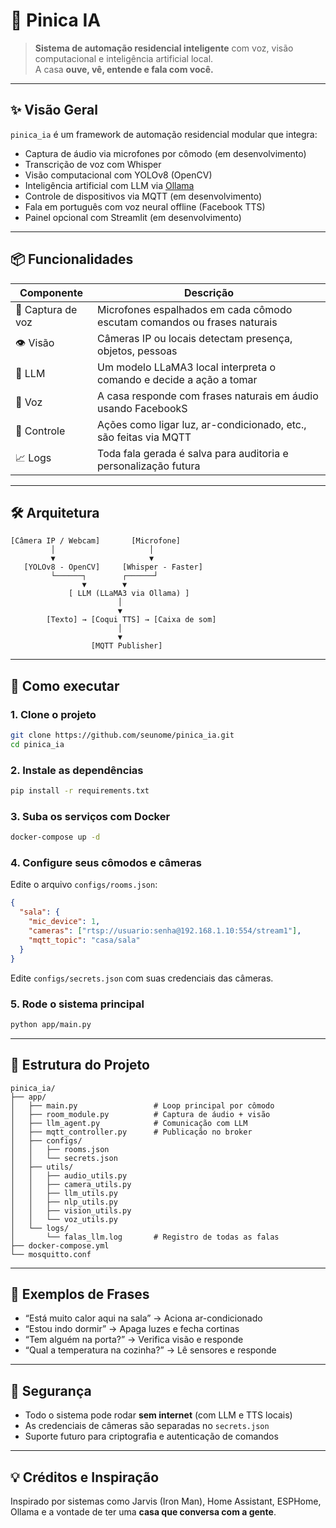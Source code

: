 # 🏡 Pinica IA

> **Sistema de automação residencial inteligente** com voz, visão computacional e inteligência artificial local.  
> A casa **ouve, vê, entende e fala com você.**

---

## ✨ Visão Geral

`pinica_ia` é um framework de automação residencial modular que integra:

- Captura de áudio via microfones por cômodo  (em desenvolvimento)
- Transcrição de voz com Whisper    
- Visão computacional com YOLOv8 (OpenCV)    
- Inteligência artificial com LLM via [Ollama](https://ollama.com)
- Controle de dispositivos via MQTT (em desenvolvimento)   
- Fala em português com voz neural offline (Facebook TTS)   
- Painel opcional com Streamlit (em desenvolvimento)

---

## 📦 Funcionalidades

| Componente        | Descrição                                                                 |
|-------------------|---------------------------------------------------------------------------|
| 🎤 Captura de voz | Microfones espalhados em cada cômodo escutam comandos ou frases naturais |
| 👁️ Visão         | Câmeras IP ou locais detectam presença, objetos, pessoas                 |
| 🧠 LLM            | Um modelo LLaMA3 local interpreta o comando e decide a ação a tomar      |
| 💬 Voz            | A casa responde com frases naturais em áudio usando FacebookS            |
| 🧭 Controle       | Ações como ligar luz, ar-condicionado, etc., são feitas via MQTT         |
| 📈 Logs           | Toda fala gerada é salva para auditoria e personalização futura          |

---

## 🛠️ Arquitetura

```
[Câmera IP / Webcam]       [Microfone]
         │                     │
         ▼                     ▼
   [YOLOv8 - OpenCV]     [Whisper - Faster]
         └──────┐        ┌──────┘
                ▼        ▼
             [ LLM (LLaMA3 via Ollama) ]
                        │
                        ▼
        [Texto] → [Coqui TTS] → [Caixa de som]
                        │
                        ▼
                  [MQTT Publisher]
```

---

## 🚀 Como executar

### 1. Clone o projeto

```bash
git clone https://github.com/seunome/pinica_ia.git
cd pinica_ia
```

### 2. Instale as dependências

```bash
pip install -r requirements.txt
```

### 3. Suba os serviços com Docker

```bash
docker-compose up -d
```

### 4. Configure seus cômodos e câmeras

Edite o arquivo `configs/rooms.json`:

```json
{
  "sala": {
    "mic_device": 1,
    "cameras": ["rtsp://usuario:senha@192.168.1.10:554/stream1"],
    "mqtt_topic": "casa/sala"
  }
}
```

Edite `configs/secrets.json` com suas credenciais das câmeras.

### 5. Rode o sistema principal

```bash
python app/main.py
```

---

## 📂 Estrutura do Projeto

```
pinica_ia/
├── app/
│   ├── main.py                 # Loop principal por cômodo
│   ├── room_module.py          # Captura de áudio + visão
│   ├── llm_agent.py            # Comunicação com LLM
│   ├── mqtt_controller.py      # Publicação no broker
│   ├── configs/
│   │   ├── rooms.json
│   │   └── secrets.json
│   ├── utils/
│   │   ├── audio_utils.py
│   │   ├── camera_utils.py
│   │   ├── llm_utils.py
│   │   ├── nlp_utils.py
│   │   ├── vision_utils.py
│   │   └── voz_utils.py
│   └── logs/
│       └── falas_llm.log       # Registro de todas as falas
├── docker-compose.yml
└── mosquitto.conf
```

---

## 💬 Exemplos de Frases

- “Está muito calor aqui na sala” → Aciona ar-condicionado  
- “Estou indo dormir” → Apaga luzes e fecha cortinas  
- “Tem alguém na porta?” → Verifica visão e responde  
- “Qual a temperatura na cozinha?” → Lê sensores e responde  

---

## 🔐 Segurança

- Todo o sistema pode rodar **sem internet** (com LLM e TTS locais)  
- As credenciais de câmeras são separadas no `secrets.json`  
- Suporte futuro para criptografia e autenticação de comandos  

---

## 💡 Créditos e Inspiração

Inspirado por sistemas como Jarvis (Iron Man), Home Assistant, ESPHome, Ollama e a vontade de ter uma **casa que conversa com a gente**.